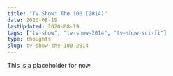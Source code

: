 ```yaml
---
title: "TV Show: The 100 (2014)"
date: 2020-08-19
lastUpdated: 2020-08-19
tags: ["tv-show", "tv-show-2014", "tv-show-sci-fi"]
type: thoughts
slug: tv-show-the-100-2014
---
```


This is a placeholder for now.
